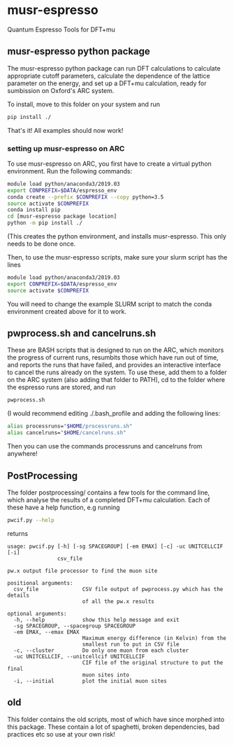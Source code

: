 # musr-espresso
Quantum Espresso Tools for DFT+mu

## musr-espresso python package
The musr-espresso python package can run DFT calculations to calculate appropriate cutoff parameters, calculate the dependence of the lattice parameter 
on the energy, and set up a DFT+mu calculation, ready for sumbission on Oxford's ARC system.

To install, move to this folder on your system and run
```bash
pip install ./
```
That's it! All examples should now work!

### setting up musr-espresso on ARC
To use musr-espresso on ARC, you first have to create a virtual python environment. Run the following commands:
```bash
module load python/anaconda3/2019.03
export CONPREFIX=$DATA/espresso_env
conda create --prefix $CONPREFIX --copy python=3.5
source activate $CONPREFIX
conda install pip
cd [musr-espresso package location]
python -m pip install ./
```
(This creates the python environment, and installs musr-espresso. This only needs to be done once.

Then, to use the musr-espresso scripts, make sure your slurm script has the lines
```bash
module load python/anaconda3/2019.03
export CONPREFIX=$DATA/espresso_env
source activate $CONPREFIX
```

You will need to change the example SLURM script to match the conda environment created above for it to work.

## pwprocess.sh and cancelruns.sh
These are BASH scripts that is designed to run on the ARC, which monitors the progress of current runs, resumbits those which have run out of time, and reports the 
runs that have failed, and provides an interactive interface to cancel the runs already on the system. To use these, add them to a folder on the ARC system (also adding that folder to PATH), cd to the folder where the espresso runs are stored, 
and run
```bash
pwprocess.sh
```
(I would recommend editing ./.bash_profile and adding the following lines:
```bash
alias processruns="$HOME/processruns.sh"
alias cancelruns="$HOME/cancelruns.sh"
```
Then you can use the commands processruns and cancelruns from anywhere!

## PostProcessing
The folder postprocessing/ contains a few tools for the command line, which analyse the results of a completed DFT+mu calculation. 
Each of these have a help function, e.g running
```bash
pwcif.py --help
```
returns
```
usage: pwcif.py [-h] [-sg SPACEGROUP] [-em EMAX] [-c] -uc UNITCELLCIF [-i]
                csv_file

pw.x output file processor to find the muon site

positional arguments:
  csv_file              CSV file output of pwprocess.py which has the details
                        of all the pw.x results

optional arguments:
  -h, --help            show this help message and exit
  -sg SPACEGROUP, --spacegroup SPACEGROUP
  -em EMAX, --emax EMAX
                        Maximum energy difference (in Kelvin) from the
                        smallest run to put in CSV file
  -c, --cluster         Do only one muon from each cluster
  -uc UNITCELLCIF, --unitcellcif UNITCELLCIF
                        CIF file of the original structure to put the final
                        muon sites into
  -i, --initial         plot the initial muon sites
```

## old
This folder contains the old scripts, most of which have since morphed into this package. These contain a lot of spaghetti, broken dependencies, bad practices 
etc so use at your own risk!
